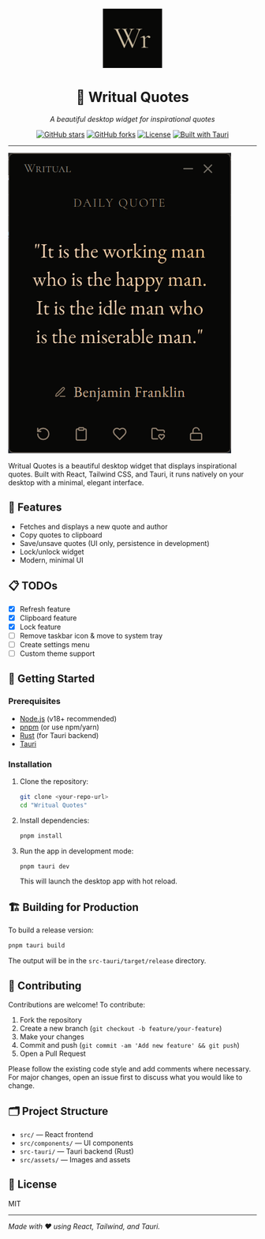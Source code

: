 <p align="center">
  <img src="src-tauri/icons/icon.png" alt="Writual Quotes Logo" width="120" />
</p>

<h1 align="center">📝 Writual Quotes</h1>

<p align="center">
  <em>A beautiful desktop widget for inspirational quotes</em>
</p>

<p align="center">
  <a href="https://github.com/AnksioXD/writual_quotes"><img src="https://img.shields.io/github/stars/your-username/writual-quotes?style=social" alt="GitHub stars"></a>
  <a href="https://github.com/AnksioXD/writual_quotes"><img src="https://img.shields.io/github/forks/your-username/writual-quotes?style=social" alt="GitHub forks"></a>
  <a href="https://github.com/AnksioXD/writual_quotes/blob/main/LICENSE"><img src="https://img.shields.io/github/license/your-username/writual-quotes?color=blue" alt="License"></a>
  <a href="https://v2.tauri.app/"><img src="https://img.shields.io/badge/Built%20with-Tauri-FFC131?logo=tauri&logoColor=black" alt="Built with Tauri"></a>
</p>

---

![App Screenshot](src/assets/writual_window.png)

Writual Quotes is a beautiful desktop widget that displays inspirational quotes. Built with React, Tailwind CSS, and Tauri, it runs natively on your desktop with a minimal, elegant interface.

## 🌟 Features
- Fetches and displays a new quote and author
- Copy quotes to clipboard
- Save/unsave quotes (UI only, persistence in development)
- Lock/unlock widget
- Modern, minimal UI

## 📋 TODOs
- [x] Refresh feature
- [x] Clipboard feature
- [x] Lock feature
- [ ] Remove taskbar icon & move to system tray
- [ ] Create settings menu
- [ ] Custom theme support

## 🚀 Getting Started

### Prerequisites
- [Node.js](https://nodejs.org/) (v18+ recommended)
- [pnpm](https://pnpm.io/) (or use npm/yarn)
- [Rust](https://www.rust-lang.org/tools/install) (for Tauri backend)
- [Tauri](https://v2.tauri.app/start/)

### Installation
1. Clone the repository:
   ```sh
   git clone <your-repo-url>
   cd "Writual Quotes"
   ```
2. Install dependencies:
   ```sh
   pnpm install
   ```
3. Run the app in development mode:
   ```sh
   pnpm tauri dev
   ```
   This will launch the desktop app with hot reload.

## 🏗️ Building for Production
To build a release version:
```sh
pnpm tauri build
```
The output will be in the `src-tauri/target/release` directory.

## 🤝 Contributing
Contributions are welcome! To contribute:
1. Fork the repository
2. Create a new branch (`git checkout -b feature/your-feature`)
3. Make your changes
4. Commit and push (`git commit -am 'Add new feature' && git push`)
5. Open a Pull Request

Please follow the existing code style and add comments where necessary. For major changes, open an issue first to discuss what you would like to change.

## 🗂️ Project Structure
- `src/` — React frontend
- `src/components/` — UI components
- `src-tauri/` — Tauri backend (Rust)
- `src/assets/` — Images and assets

## 📄 License
MIT

---

*Made with ❤️ using React, Tailwind, and Tauri.*
